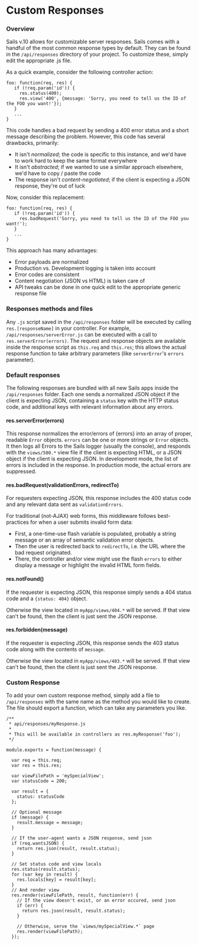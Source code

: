 # Custom Responses

### Overview

Sails v.10 allows for customizable server responses.  Sails comes with a handful of the most common response types by default.  They can be found in the `/api/responses` directory of your project.  To customize these, simply edit the appropriate .js file. 

As a quick example, consider the following controller action:

```
foo: function(req, res) {
   if (!req.param('id')) {
     res.status(400);
     res.view('400', {message: 'Sorry, you need to tell us the ID of the FOO you want!'});
   }
   ...
}
```

This code handles a bad request by sending a 400 error status and a short message describing the problem.  However, this code has several drawbacks, primarily:

*  It isn't *normalized*; the code is specific to this instance, and we'd have to work hard to keep the same format everywhere
*  It isn't *abstracted*; if we wanted to use a similar approach elsewhere, we'd have to copy / paste the code
*  The response isn't *content-negotiated*; if the client is expecting a JSON response, they're out of luck

Now, consider this replacement:

```
foo: function(req, res) {
   if (!req.param('id')) {
     res.badRequest('Sorry, you need to tell us the ID of the FOO you want!');
   }
   ...
}
```


This approach has many advantages:

 - Error payloads are normalized
 - Production vs. Development logging is taken into account
 - Error codes are consistent
 - Content negotiation (JSON vs HTML) is taken care of
 - API tweaks can be done in one quick edit to the appropriate generic response file

### Responses methods and files

Any `.js` script saved in the `/api/responses` folder will be executed by calling `res.[responseName]` in your controller.  For example, `/api/responses/serverError.js` can be executed with a call to `res.serverError(errors)`.  The request and response objects are available inside the response script as `this.req` and `this.res`; this allows the actual response function to take arbitrary parameters (like `serverError`'s `errors` parameter).

### Default responses

The following responses are bundled with all new Sails apps inside the `/api/responses` folder.  Each one sends a normalized JSON object if the client is expecting JSON, containing a `status` key with the HTTP status code, and additional keys with relevant information about any errors.

#### res.serverError(errors)

This response normalizes the error/errors of {errors} into an array of proper, readable `Error` objects. `errors` can be one or more strings or `Error` objects.  It then logs all Errors to the Sails logger (usually the console), and responds with the `views/500.*` view file if the client is expecting HTML, or a JSON object if the client is expecting JSON.  In development mode, the list of errors is included in the response.  In production mode, the actual errors are suppressed.

#### res.badRequest(validationErrors, redirectTo)

For requesters expecting JSON, this response includes the 400 status code and any relevant data sent as `validationErrors`.

For traditional (not-AJAX) web forms, this middleware follows best-practices for when a user submits invalid form data:

 - First, a one-time-use flash variable is populated, probably a string message or an array of semantic validation error objects.
 - Then the  user is redirected back to `redirectTo`, i.e. the URL where the bad request originated.
 - There, the controller and/or view might use the flash `errors` to either display a message or highlight the invalid HTML form fields.


#### res.notFound()

If the requester is expecting JSON, this response simply sends a 404 status code and a `{status: 404}` object. 

Otherwise the view located in `myApp/views/404.*` will be served.  If that view can't be found, then the client is just sent the JSON response.

#### res.forbidden(message)

If the requester is expecting JSON, this response sends the 403 status code along with the contents of `message`.

Otherwise the view located in `myApp/views/403.*` will be served.  If that view can't be found, then the client is just sent the JSON response.

### Custom Response

To add your own custom response method, simply add a file to `/api/responses` with the same name as the method you would like to create.  The file should export a function, which can take any parameters you like.

```
/** 
 * api/responses/myResponse.js
 *
 * This will be available in controllers as res.myResponse('foo');
 */

module.exports = function(message) {
   
  var req = this.req;
  var res = this.res;
   
  var viewFilePath = 'mySpecialView';
  var statusCode = 200;

  var result = {
    status: statusCode
  };

  // Optional message
  if (message) {
    result.message = message;
  }

  // If the user-agent wants a JSON response, send json
  if (req.wantsJSON) {
    return res.json(result, result.status);
  }

  // Set status code and view locals
  res.status(result.status);
  for (var key in result) {
    res.locals[key] = result[key];
  }
  // And render view
  res.render(viewFilePath, result, function(err) {
    // If the view doesn't exist, or an error occured, send json
    if (err) {
      return res.json(result, result.status);
    }

    // Otherwise, serve the `views/mySpecialView.*` page
    res.render(viewFilePath);
  });   
```

